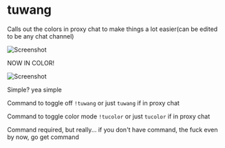 # tuwang
Calls out the colors in proxy chat to make things a lot easier(can be edited to be any chat channel)

![Screenshot](https://i.gyazo.com/813825767eb743a8a5346b6ed51df6ae.png)

NOW IN COLOR!

![Screenshot](https://i.gyazo.com/9e60d1f9a1e75ae9bc91c25b16a3d3b5.png)

Simple? yea simple

Command to toggle off `!tuwang` or just `tuwang` if in proxy chat

Command to toggle color mode `!tucolor` or just `tucolor` if in proxy chat

Command required, but really... if you don't have command, the fuck even by now, go get command
